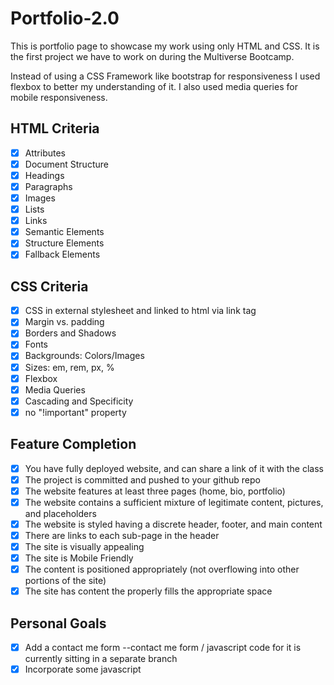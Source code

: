 # Portfolio-2.0

This is portfolio page to showcase my work using only HTML and CSS. It is the first project we have to work on during the Multiverse
Bootcamp.

Instead of using a CSS Framework like bootstrap for responsiveness I used flexbox to better my understanding of it. 
I also used media queries for mobile responsiveness.

## HTML Criteria
- [x] Attributes
- [x] Document Structure
- [x] Headings
- [x] Paragraphs
- [x] Images
- [x] Lists
- [x] Links
- [x] Semantic Elements
- [x] Structure Elements
- [x] Fallback Elements

## CSS Criteria
- [x] CSS in external stylesheet and linked to html via link tag
- [x] Margin vs. padding
- [x] Borders and Shadows
- [x] Fonts
- [x] Backgrounds: Colors/Images
- [x] Sizes: em, rem, px, %
- [x] Flexbox
- [x] Media Queries
- [x] Cascading and Specificity
- [x] no "!important" property

## Feature Completion
- [x] You have fully deployed website, and can share a link of it with the class
- [x] The project is committed and pushed to your github repo
- [x] The website features at least three pages (home, bio, portfolio)
- [x] The website contains a sufficient mixture of legitimate content, pictures, and placeholders
- [x] The website is styled having a discrete header, footer, and main content
- [x] There are links to each sub-page in the header
- [x] The site is visually appealing
- [x] The site is Mobile Friendly
- [x] The content is positioned appropriately (not overflowing into other portions of the site)
- [x] The site has content the properly fills the appropriate space

## Personal Goals
- [x] Add a contact me form --contact me form / javascript code for it is currently sitting in a separate branch
- [x] Incorporate some javascript 
